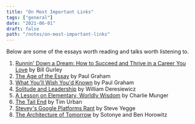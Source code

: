 ```yaml
---
title: "On Most Important Links"
tags: ["general"]
date: "2021-06-01"
draft: false
path: "/notes/on-most-important-links"
---
```


Below are some of the essays worth reading and talks worth listening to.

1. [Runnin' Down a Dream: How to Succeed and Thrive in a Career You Love](https://www.youtube.com/watch?v=xmYekD6-PZ8) by Bill Gurley
2. [The Age of the Essay](http://www.paulgraham.com/essay.html) by Paul Graham
3. [What You'll Wish You'd Known](http://www.paulgraham.com/hs.html) by Paul Graham
4. [Solitude and Leadership](https://theamericanscholar.org/solitude-and-leadership/) by William Deresiewicz
5. [A Lesson on Elementary, Worldly Wisdom](https://fs.blog/great-talks/a-lesson-on-worldly-wisdom/) by Charlie Munger
6. [The Tail End](https://waitbutwhy.com/2015/12/the-tail-end.html) by Tim Urban
7. [Stevey's Google Platforms Rant](https://gist.github.com/chitchcock/1281611) by Steve Yegge
8. [The Architecture of Tomorrow](https://sotonye.substack.com/p/the-architecture-of-tomorrow-an-interview) by Sotonye and Ben Horowitz
